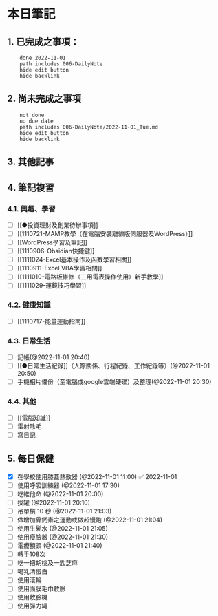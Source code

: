 
# 本日筆記

## 1. 已完成之事項：
```tasks
	done 2022-11-01
	path includes 006-DailyNote
	hide edit button 
	hide backlink
```

## 2. 尚未完成之事項
```tasks
	not done
	no due date
	path includes 006-DailyNote/2022-11-01_Tue.md
	hide edit button 
	hide backlink
```

## 3. 其他記事

## 4. 筆記複習
### 4.1. 興趣、學習
- [ ] [[●投資理財及創業待辦事項]]
- [ ] [[1110721-MAMP教學（在電腦安裝離線版伺服器及WordPress）]]
- [ ] [[WordPress學習及筆記]]
- [ ] [[1110906-Obsidian快捷鍵]]
- [ ] [[1111024-Excel基本操作及函數學習相關]]
- [ ] [[1110911-Excel VBA學習相關]]
- [ ] [[1111010-電路板維修（三用電表操作使用）新手教學]]
- [ ] [[1111029-運鏡技巧學習]]

### 4.2. 健康知識
- [ ] [[1110717-能量運動指南]]

### 4.3. 日常生活
- [ ] 記帳(@2022-11-01 20:40)
- [ ] [[●日常生活紀錄]]（人際關係、行程紀錄、工作紀錄等）(@2022-11-01 20:50)
- [ ] 手機相片備份（至電腦或google雲端硬碟）及整理(@2022-11-01 20:30)

### 4.4. 其他

- [ ] [[電腦知識]]
- [ ] 雷射除毛
- [ ] 寫日記

## 5. 每日保健
- [x] 在學校使用膝蓋熱敷器 (@2022-11-01 11:00) ✅ 2022-11-01
- [ ] 使用呼吸訓練器 (@2022-11-01 17:30)
- [ ] 吃維他命 (@2022-11-01 20:00)
- [ ] 拔罐 (@2022-11-01 20:10)
- [ ] 吊單槓 10 秒 (@2022-11-01 21:03)
- [ ] 做增加骨鈣素之運動或做超慢跑 (@2022-11-01 21:04)
- [ ] 使用生髮水 (@2022-11-01 21:05)
- [ ] 使用瘦臉器 (@2022-11-01 21:30)
- [ ] 電療額頭 (@2022-11-01 21:40)
- [ ] 轉手108次
- [ ] 吃一把胡桃及一匙芝麻
- [ ] 喝乳清蛋白
- [ ] 使用滾輪
- [ ] 使用面膜毛巾敷臉
- [ ] 使用敷臉機
- [ ] 使用彈力繩
